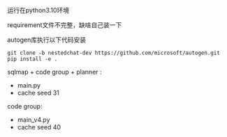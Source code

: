 运行在python3.10环境

requirement文件不完整，缺啥自己装一下

autogen库执行以下代码安装

```
git clone -b nestedchat-dev https://github.com/microsoft/autogen.git
pip install -e .
```

sqlmap + code group + planner : 
- main.py
- cache seed 31

code group:
- main_v4.py
- cache seed 40

